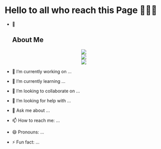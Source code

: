 <h1> Hello to all who reach this Page 🙌🦀🙌 </h1>

- 🧔 <h2> About Me </h2>
<!--
[![JonTDean's github stats](https://github-readme-stats-nine-xi.vercel.app/api?username=JonTDean&count_private=true&show_icons=true&theme=vision-friendly-dark)](https://github.com/anuraghazra/github-readme-stats)
[![JonTDean's Top Langs](https://github-readme-stats-nine-xi.vercel.app/api/top-langs/?username=JonTDean&layout=compact&theme=vision-friendly-dark)](https://github.com/anuraghazra/github-readme-stats)
[![JonTDean's wakatime stats](https://github-readme-stats-nine-xi.vercel.app/api/wakatime?username=JonTDean)](https://github.com/anuraghazra/github-readme-stats)
-->

<div align="center" >
  <div>
    <a href="https://github.com/anuraghazra/github-readme-stats">
      <img src="https://github-readme-stats-nine-xi.vercel.app/api?username=JonTDean&count_private=true&show_icons=true&theme=vision-friendly-dark" />
    </a>
  </div>

  <div>
    <a href="https://github.com/anuraghazra/github-readme-stats">
      <img src="https://github-readme-stats-nine-xi.vercel.app/api/top-langs/?username=JonTDean&layout=compact&theme=vision-friendly-dark" />
    </a>
   </div>
   
   <div>
    <a href="https://github.com/anuraghazra/github-readme-stats">
      <img align="center" src="https://github-readme-stats-nine-xi.vercel.app/api/wakatime?username=JonTDean&theme=vision-friendly-dark" />
    </a>
   </div>
</div>

- 🔭 I’m currently working on ...

- 🌱 I’m currently learning ...

- 👯 I’m looking to collaborate on ...

- 🤔 I’m looking for help with ...

- 💬 Ask me about ...

- 📫 How to reach me: ...

- 😄 Pronouns: ...

- ⚡ Fun fact: ...

